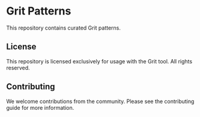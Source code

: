 # Grit Patterns

This repository contains curated Grit patterns.

## License

This repository is licensed exclusively for usage with the Grit tool.
All rights reserved.

## Contributing

We welcome contributions from the community. Please see the contributing guide for more information.
